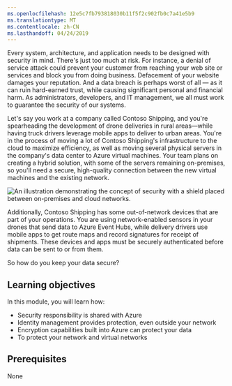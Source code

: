 ```yaml
---
ms.openlocfilehash: 12e5c7fb793818030b11f5f2c902fb0c7a41e5b9
ms.translationtype: MT
ms.contentlocale: zh-CN
ms.lasthandoff: 04/24/2019
---
```

Every system, architecture, and application needs to be designed with security in mind. There's just too much at risk. For instance, a denial of service attack could prevent your customer from reaching your web site or services and block you from doing business. Defacement of your website damages your reputation. And a data breach is perhaps worst of all &mdash; as it can ruin hard-earned trust, while causing significant personal and financial harm. As administrators, developers, and IT management, we all must work to guarantee the security of our systems.

Let's say you work at a company called Contoso Shipping, and you're spearheading the development of drone deliveries in rural areas—while having truck drivers leverage mobile apps to deliver to urban areas. You're in the process of moving a lot of Contoso Shipping's infrastructure to the cloud to maximize efficiency, as well as moving several physical servers in the company's data center to Azure virtual machines. Your team plans on creating a hybrid solution, with some of the servers remaining on-premises, so you'll need a secure, high-quality connection between the new virtual machines and the existing network.

![An illustration demonstrating the concept of security with a shield placed between on-premises and cloud networks.](../media/1-heading.png)

Additionally, Contoso Shipping has some out-of-network devices that are part of your operations. You are using network-enabled sensors in your drones that send data to Azure Event Hubs, while delivery drivers use mobile apps to get route maps and record signatures for receipt of shipments. These devices and apps must be securely authenticated before data can be sent to or from them.

So how do you keep your data secure?

## <a name="learning-objectives"></a>Learning objectives

In this module, you will learn how:

- Security responsibility is shared with Azure
- Identity management provides protection, even outside your network
- Encryption capabilities built into Azure can protect your data
- To protect your network and virtual networks

## <a name="prerequisites"></a>Prerequisites  

None